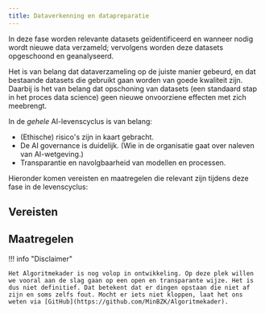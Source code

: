 ```yaml
--- 
title: Dataverkenning en datapreparatie
---
```


In deze fase worden relevante datasets geïdentificeerd en wanneer nodig wordt nieuwe data verzameld; vervolgens worden deze datasets opgeschoond en geanalyseerd. 

Het is van belang dat dataverzameling op de juiste manier gebeurd, en dat bestaande datasets die gebruikt gaan worden van goede kwaliteit zijn. Daarbij is het van belang dat opschoning van datasets (een standaard stap in het proces data science) geen nieuwe onvoorziene effecten met zich meebrengt. 

In de _gehele_ AI-levenscyclus is van belang:
- (Ethische) risico's zijn in kaart gebracht.
- De AI governance is duidelijk. (Wie in de organisatie gaat over naleven van AI-wetgeving.)
- Transparantie en navolgbaarheid van modellen en processen.

Hieronder komen vereisten en maatregelen die relevant zijn tijdens deze fase in de levenscyclus:

## Vereisten 

## Maatregelen

<!-- list levenscyclus/dataverkenning-en-datapreparatie -->


!!! info "Disclaimer"

    Het Algoritmekader is nog volop in ontwikkeling. Op deze plek willen we vooral aan de slag gaan op een open en transparante wijze. Het is dus niet definitief. Dat betekent dat er dingen opstaan die niet af zijn en soms zelfs fout. Mocht er iets niet kloppen, laat het ons weten via [GitHub](https://github.com/MinBZK/Algoritmekader).
